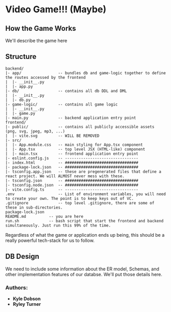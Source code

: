 # Video Game!!! (Maybe)

## How the Game Works
We'll describe the game here

## Structure
```
backend/
|- app/                -- bundles db and game-logic together to define the routes accessed by the frontend
|  |- __init__.py
|  |- app.py
|- db/                 -- contains all db DDL and DML
|  |- __init__.py
|  |- db.py
|- game-logic/         -- contains all game logic
|  |- __init__.py
|  |- game.py
|- main.py             -- backend application entry point
frontend/
|- public/             -- contains all publicly accessible assets (png, svg, jpeg, mp3, ...)
|  |- vite.svg         -- WILL BE REMOVED
|- src/
|  |- App.module.css   -- main styling for App.tsx component
|  |- App.tsx          -- top level JSX (HTML-like) component
|  |- main.tsx         -- frontend application entry point
|- eslint.config.js    -- --------------------------------
|- index.html          -- ################################
|- package-lock.json   -- ################################
|- tsconfig.app.json   -- these are pregenerated files that define a react project. We will ALMOST never mess with these.
|- tsconfig.json       -- ################################
|- tsconfig.node.json  -- ################################
|- vite.config.ts      -- --------------------------------
.env                   -- List of environment variables, you will need to create your own. The point is to keep keys out of VC.
.gitignore             -- top level .gitignore, there are some of these in sub-directories.
package-lock.json
README.md          -- you are here
run.sh             -- bash script that start the frontend and backend simultaneously. Just run this 99% of the time.
```

Regardless of what the game or application ends up being, this should be a really powerful tech-stack for us to follow.


## DB Design

We need to include some information about the ER model, Schemas, and other implementation features of our databse. We'll put those details here.

### Authors:
 - **Kyle Dobson**
 - **Ryley Turner**